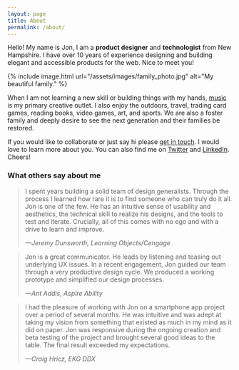 ```yaml
---
layout: page
title: About
permalink: /about/
---
```


Hello! My name is Jon, I am a <strong>product designer</strong> and <strong>technologist</strong> from New Hampshire. I have over 10 years of experience designing and building elegant and accessible products for the web. Nice to meet you!

{% include image.html url="/assets/images/family_photo.jpg" alt="My beautiful family." %}


When I am not learning a new skill or building things with my hands, [music](https://soundcloud.com/jon-bergman) is my primary creative outlet. I also enjoy the outdoors, travel, trading card games, reading books, video games, art, and sports. We are also a foster family and deeply desire to see the next generation and their families be restored.

If you would like to collaborate or just say hi please [get in touch](mailto:jonmb08@gmail.com?Subject=Hello!). I would love to learn more about you. You can also find me on [Twitter](https://twitter.com/jmbergman) and [LinkedIn](https://www.linkedin.com/in/jonmbergman/). Cheers!


<div style="clear:both"></div>

<!-- <div class="row">
	<div class="col">
		<h3>1. Investigation</h3>
		<p>The goal is to find the cause-and-effect relationships underlying any particular problem.. From there it’s important to identify strengths, weaknesses, opportunities, and competitive threats because business problems are design opportunities. Once we have done our analysis we can use what we have discovered to form a hypothesis.
		</p>
	</div>
	<div class="col">
		<h3>2. Ideation</h3>
		<p>With our hypothesis in mind we can start to rapidly brainstorm potential solutions. Collaborating closely with stakeholders we will gather a large range of ideas. I like to use rapid idea generation activities such as sticky notes, speed sketching, and lightning demos. From these sessions we will identify common themes and pick a solution we want to test.</p>
	</div>
</div>
<div class="row">
  <div class="col">
		<h3>3. Validation</h3>
		<p>Testing our solution with real people will provide invaluable data for our hypothesis. We will build prototypes with fidelity according to the complexity of the solution. This could mean a real user interface or just a sketch on a piece of paper. Based on this feedback, we will either feel confident our solution will solve the problem or that we need to take what we have learned and ideate again.</p>
	</div>
	<div class="col">
		<h3>4. Implementation</h3>
		<p>When we are confident that our solution will solve the problem it’s time to turn our vision into reality with code. This could look like close collaboration with engineers during a product development process. We should also look at implementation holistically and consider using design systems, styles guides, and pattern libraries to scale the design process. This empowers teams to deliver consistent and elegant experiences with less design oversight.</p>
	</div>
</div> -->

### What others say about me

> I spent years building a solid team of design generalists. Through the process I learned how rare it is to find someone who can truly do it all. Jon is one of the few. He has an intuitive sense of usability and aesthetics, the technical skill to realize his designs, and the tools to test and iterate. Crucially, all of this comes with no ego and with a drive to learn and improve.
> 
> <cite>—Jeremy Dunsworth, Learning Objects/Cengage</cite>

> Jon is a great communicator. He leads by listening and teasing out underlying UX issues. In a recent engagement, Jon guided our team through a very productive design cycle. We produced a working prototype and simplified our design processes.
>
> <cite>—Ant Addis, Aspire Ability</cite>

>I had the pleasure of working with Jon on a smartphone app project over a period of several months.  He was intuitive and was adept at taking my vision from something that existed as much in my mind as it did on paper.  Jon was responsive during the ongoing creation and beta testing of the project and brought several good ideas to the table.  The final result exceeded my expectations.
>
> <cite>—Craig Hricz, EKG DDX</cite>

